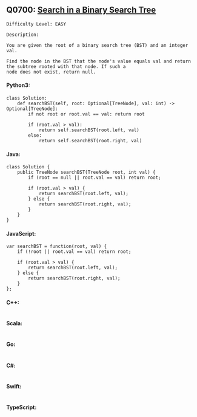 ## Q0700: [Search in a Binary Search Tree](https://leetcode.com/problems/search-in-a-binary-search-tree/)

```
Difficulty Level: EASY
```

```
Description:

You are given the root of a binary search tree (BST) and an integer val.

Find the node in the BST that the node's value equals val and return the subtree rooted with that node. If such a
node does not exist, return null.
```

#### Python3:

```
class Solution:
    def searchBST(self, root: Optional[TreeNode], val: int) -> Optional[TreeNode]:
        if not root or root.val == val: return root

        if (root.val > val):
            return self.searchBST(root.left, val)
        else:
            return self.searchBST(root.right, val)
```

#### Java:

```
class Solution {
    public TreeNode searchBST(TreeNode root, int val) {
        if (root == null || root.val == val) return root;

        if (root.val > val) {
            return searchBST(root.left, val);
        } else {
            return searchBST(root.right, val);
        }
    }
}
```

#### JavaScript:

```
var searchBST = function(root, val) {
    if (!root || root.val == val) return root;

    if (root.val > val) {
        return searchBST(root.left, val);
    } else {
        return searchBST(root.right, val);
    }
};
```

#### C++:

```

```

#### Scala:

```

```

#### Go:

```

```

#### C#:

```

```

#### Swift:

```

```

#### TypeScript:

```

```